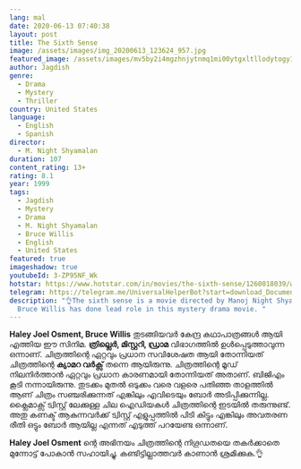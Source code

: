 ```yaml
---
lang: mal
date: 2020-06-13 07:40:38
layout: post
title: The Sixth Sense
image: /assets/images/img_20200613_123624_957.jpg
featured_image: /assets/images/mv5by2i4mgzhnjytnmq1mi00ytgxltllodytogy1owy1ntg3zwjjxkeyxkfqcgdeqxvymtmxodk2otu-._v1_ql50_sy1000_cr0-0-666-1000_al_.jpg
author: Jagdish
genre:
  - Drama
  - Mystery
  - Thriller
country: United States
language:
  - English
  - Spanish
director:
  - M. Night Shyamalan
duration: 107
content_rating: 13+
rating: 8.1
year: 1999
tags:
  - Jagdish
  - Mystery
  - Drama
  - M. Night Shyamalan
  - Bruce Willis
  - English
  - United States
featured: true
imageshadow: true
youtubeId: 3-ZP95NF_Wk
hotstar: https://www.hotstar.com/in/movies/the-sixth-sense/1260018039/watch?utm_source=gwa
telegram: https://telegram.me/UniversalHelperBot?start=download_Document_412
description: "👌The sixth sense is a movie directed by Manoj Night Shyamalan.
  Bruce Willis has done lead role in this mystery drama movie. "
---
```

**Haley Joel Osment, Bruce Willis** തുടങ്ങിയവർ കേന്ദ്ര കഥാപാത്രങ്ങൾ ആയി എത്തിയ ഈ സിനിമ. **ത്രില്ലെർ,  മിസ്റ്ററി, ഡ്രാമ** വിഭാഗത്തിൽ ഉൾപ്പെടുത്താവുന്ന ഒന്നാണ്. ചിത്രത്തിന്റെ ഏറ്റവും പ്രധാന സവിശേഷത ആയി തോന്നിയത് ചിത്രത്തിന്റെ **ക്യാമറ വർക്സ്** തന്നെ ആയിരുന്നു. ചിത്രത്തിന്റെ മൂഡ് നിലനിർത്താൻ ഏറ്റവും പ്രധാന കാരണമായി തോന്നിയത് അതാണ്. ബിജിഎം കൂടി നന്നായിരുന്നു. തുടക്കം മുതൽ ഒടുക്കം വരെ വളരെ പതിഞ്ഞ താളത്തിൽ ആണ് ചിത്രം സഞ്ചരിക്കുന്നത് എങ്കിലും എവിടെയും ബോർ അടിപ്പിക്കുന്നില്ല. ക്ലൈമാക്സ്‌ ട്വിസ്റ്റ്‌ ലേക്കുള്ള ചില ഐഡിയകൾ ചിത്രത്തിന്റെ ഇടയിൽ തരുന്നുണ്ട്. അതു കണക്ട് ആകുന്നവർക്ക് ട്വിസ്റ്റ്‌ എളുപ്പത്തിൽ പിടി കിട്ടും എങ്കിലും അവതരണ രീതി ഒട്ടും ബോർ ആയില്ല എന്നത് എടുത്ത് പറയേണ്ട ഒന്നാണ്.

**Haley Joel Osment** ന്റെ അഭിനയം ചിത്രത്തിന്റെ നിഗൂഡതയെ തകർക്കാതെ മുന്നോട്ട് പോകാൻ സഹായിച്ചു. കണ്ടിട്ടില്ലാത്തവർ കാണാൻ ശ്രമിക്കുക.👌
